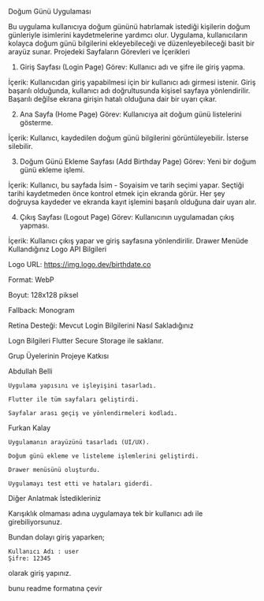 Doğum Günü Uygulaması

Bu uygulama kullanıcıya doğum gününü hatırlamak istediği kişilerin doğum günleriyle isimlerini kaydetmelerine yardımcı olur.
Uygulama, kullanıcıların kolayca doğum günü bilgilerini ekleyebileceği ve düzenleyebileceği basit bir arayüz sunar.
Projedeki Sayfaların Görevleri ve İçerikleri

1. Giriş Sayfası (Login Page)
Görev: Kullanıcı adı ve şifre ile giriş yapma.

İçerik: Kullanıcıdan giriş yapabilmesi için bir kullanıcı adı girmesi istenir. Giriş başarılı olduğunda, kullanıcı adı doğrultusunda kişisel sayfaya yönlendirilir. Başarılı değilse ekrana girişin hatalı olduğuna dair bir uyarı çıkar.

2. Ana Sayfa (Home Page)
Görev: Kullanıcıya ait doğum günü listelerini gösterme.

İçerik: Kullanıcı, kaydedilen doğum günü bilgilerini görüntüleyebilir. İsterse silebilir.

3. Doğum Günü Ekleme Sayfası (Add Birthday Page)
Görev: Yeni bir doğum günü ekleme işlemi.

İçerik: Kullanıcı, bu sayfada İsim - Soyaisim ve tarih seçimi yapar. Seçtiği tarihi kaydetmeden önce kontrol etmek için ekranda görür. Her şey doğruysa kaydeder ve ekranda kayıt işlemini başarılı olduğuna dair uyarı alır.

4. Çıkış Sayfası (Logout Page)
Görev: Kullanıcının uygulamadan çıkış yapması.

İçerik: Kullanıcı çıkış yapar ve giriş sayfasına yönlendirilir.
Drawer Menüde Kullandığınız Logo API Bilgileri

Logo URL: https://img.logo.dev/birthdate.co

Format: WebP

Boyut: 128x128 piksel

Fallback: Monogram

Retina Desteği: Mevcut
Login Bilgilerini Nasıl Sakladığınız

Logn Bilgileri Flutter Secure Storage ile saklanır.

Grup Üyelerinin Projeye Katkısı

Abdullah Belli

    Uygulama yapısını ve işleyişini tasarladı.

    Flutter ile tüm sayfaları geliştirdi.

    Sayfalar arası geçiş ve yönlendirmeleri kodladı.

Furkan Kalay

    Uygulamanın arayüzünü tasarladı (UI/UX).

    Doğum günü ekleme ve listeleme işlemlerini geliştirdi.

    Drawer menüsünü oluşturdu.

    Uygulamayı test etti ve hataları giderdi.
Diğer Anlatmak İstedikleriniz

Karışıklık olmaması adına uygulamaya tek bir kullanıcı adı ile girebiliyorsunuz.

Bundan dolayı giriş yaparken;

    Kullanıcı Adı : user
    Şifre: 12345

olarak giriş yapınız.

bunu readme formatına çevir
